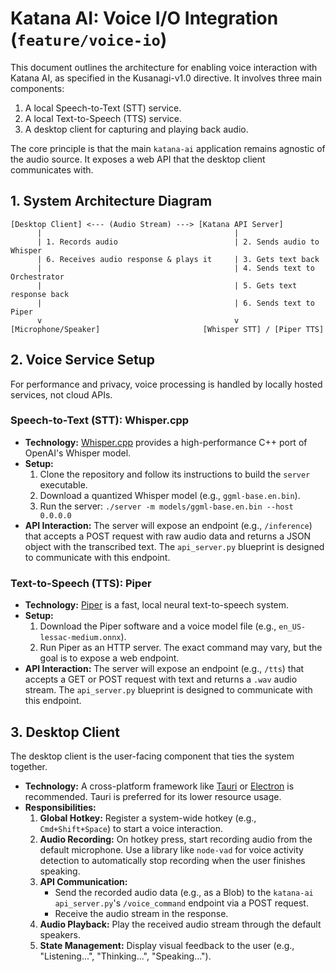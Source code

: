 # Katana AI: Voice I/O Integration (`feature/voice-io`)

This document outlines the architecture for enabling voice interaction with Katana AI, as specified in the Kusanagi-v1.0 directive. It involves three main components:
1.  A local Speech-to-Text (STT) service.
2.  A local Text-to-Speech (TTS) service.
3.  A desktop client for capturing and playing back audio.

The core principle is that the main `katana-ai` application remains agnostic of the audio source. It exposes a web API that the desktop client communicates with.

## 1. System Architecture Diagram

```
[Desktop Client] <--- (Audio Stream) ---> [Katana API Server]
      |                                           |
      | 1. Records audio                          | 2. Sends audio to Whisper
      | 6. Receives audio response & plays it     | 3. Gets text back
      |                                           | 4. Sends text to Orchestrator
      |                                           | 5. Gets text response back
      |                                           | 6. Sends text to Piper
      v                                           v
[Microphone/Speaker]                       [Whisper STT] / [Piper TTS]
```

## 2. Voice Service Setup

For performance and privacy, voice processing is handled by locally hosted services, not cloud APIs.

### Speech-to-Text (STT): Whisper.cpp
- **Technology:** [Whisper.cpp](https://github.com/ggerganov/whisper.cpp) provides a high-performance C++ port of OpenAI's Whisper model.
- **Setup:**
    1. Clone the repository and follow its instructions to build the `server` executable.
    2. Download a quantized Whisper model (e.g., `ggml-base.en.bin`).
    3. Run the server: `./server -m models/ggml-base.en.bin --host 0.0.0.0`
- **API Interaction:** The server will expose an endpoint (e.g., `/inference`) that accepts a POST request with raw audio data and returns a JSON object with the transcribed text. The `api_server.py` blueprint is designed to communicate with this endpoint.

### Text-to-Speech (TTS): Piper
- **Technology:** [Piper](https://github.com/rhasspy/piper) is a fast, local neural text-to-speech system.
- **Setup:**
    1. Download the Piper software and a voice model file (e.g., `en_US-lessac-medium.onnx`).
    2. Run Piper as an HTTP server. The exact command may vary, but the goal is to expose a web endpoint.
- **API Interaction:** The server will expose an endpoint (e.g., `/tts`) that accepts a GET or POST request with text and returns a `.wav` audio stream. The `api_server.py` blueprint is designed to communicate with this endpoint.

## 3. Desktop Client

The desktop client is the user-facing component that ties the system together.

- **Technology:** A cross-platform framework like [Tauri](https://tauri.app/) or [Electron](https://www.electronjs.org/) is recommended. Tauri is preferred for its lower resource usage.
- **Responsibilities:**
    1.  **Global Hotkey:** Register a system-wide hotkey (e.g., `Cmd+Shift+Space`) to start a voice interaction.
    2.  **Audio Recording:** On hotkey press, start recording audio from the default microphone. Use a library like `node-vad` for voice activity detection to automatically stop recording when the user finishes speaking.
    3.  **API Communication:**
        - Send the recorded audio data (e.g., as a Blob) to the `katana-ai` `api_server.py`'s `/voice_command` endpoint via a POST request.
        - Receive the audio stream in the response.
    4.  **Audio Playback:** Play the received audio stream through the default speakers.
    5.  **State Management:** Display visual feedback to the user (e.g., "Listening...", "Thinking...", "Speaking...").
